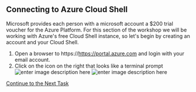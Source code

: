 ## Connecting to Azure Cloud Shell
Microsoft provides each person with a microsoft account a $200 trial voucher for the Azure Platform.  For this section of the workshop we will be working with Azure's free Cloud Shell instance, so let's begin by creating an account and your Cloud Shell.

 1. Open a browser to https://https://portal.azure.com and login with your email account.
 2. Click on the icon on the right that looks like a terminal prompt![enter image description here](https://github.com/Burwood/containers101/raw/master/containers_lab/azure/images/Azure_Cloud_Shell.png)
![enter image description here](https://github.com/Burwood/containers101/raw/master/containers_lab/azure/images/Azure_cloud_Shell_open.png)


[Continue to the Next Task](https://github.com/Burwood/containers101/blob/master/containers_lab/azure/azure/task_1.md)
